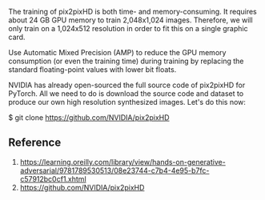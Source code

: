 

<!--
 * @version:
 * @Author:  StevenJokess https://github.com/StevenJokess
 * @Date: 2020-09-23 22:53:07
 * @LastEditors:  StevenJokess https://github.com/StevenJokess
 * @LastEditTime: 2020-09-23 22:56:23
 * @Description:
 * @TODO::
 * @Reference:
-->

The training of pix2pixHD is both time- and memory-consuming. It requires about 24 GB GPU memory to train 2,048x1,024 images. Therefore, we will only train on a 1,024x512 resolution in order to fit this on a single graphic card.


Use Automatic Mixed Precision (AMP) to reduce the GPU memory consumption (or even the training time) during training by replacing the standard floating-point values with lower bit floats.


NVIDIA has already open-sourced the full source code of pix2pixHD for PyTorch. All we need to do is download the source code and dataset to produce our own high resolution synthesized images. Let's do this now:


$ git clone https://github.com/NVIDIA/pix2pixHD




## Reference


1. https://learning.oreilly.com/library/view/hands-on-generative-adversarial/9781789530513/08e23744-c7b4-4e95-b7fc-c57912bc0cf1.xhtml
2. https://github.com/NVIDIA/pix2pixHD

